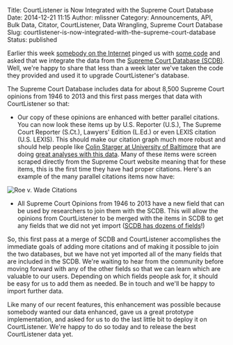 Title: CourtListener is Now Integrated with the Supreme Court Database
Date: 2014-12-21 11:15
Author: mlissner
Category: Announcements, API, Bulk Data, Citator, CourtListener, Data Wrangling, Supreme Court Database
Slug: courtlistener-is-now-integrated-with-the-supreme-court-database
Status: published

Earlier this week [somebody on the
Internet](https://github.com/ariddell "https://xkcd.com/386/") pinged us
with [some
code](https://github.com/freelawproject/courtlistener/issues/319) and
asked that we integrate the data from the [Supreme Court Database
(SCDB)](http://scdb.wustl.edu/about.php). Well, we're happy to share
that less than a week later we've taken the code they provided and used
it to upgrade CourtListener's database.

The Supreme Court Database includes data for about 8,500 Supreme Court
opinions from 1946 to 2013 and this first pass merges that data with
CourtListener so that:

-   Our copy of these opinions are enhanced with better parallel
    citations. You can now look these items up by U.S. Reporter (U.S.),
    The Supreme Court Reporter (S.Ct.), Lawyers' Edition (L.Ed.) or even
    LEXIS citation (U.S. LEXIS). This should make our citation graph
    much more robust and should help people like [Colin Starger at
    University of
    Baltimore](http://law.ubalt.edu/faculty/profiles/starger.cfm) that
    are doing [great analyses with this
    data](http://law.ubalt.edu/faculty/scotus-mapping/index.cfm). Many
    of these items were screen scraped directly from the Supreme Court
    website meaning that for these items, this is the first time they
    have had proper citations. Here's an example of the many parallel
    citations items now have:

![Roe v. Wade
Citations](http://freelawproject.org/wp-content/uploads/2014/12/Screenshot-from-2014-12-21-103557.png)

-   All Supreme Court Opinions from 1946 to 2013 have a new field that
    can be used by researchers to join them with the SCDB. This will
    allow the opinions from CourtListener to be merged with the items in
    SCDB to get any fields that we did not yet import ([SCDB has dozens
    of fields](http://scdb.wustl.edu/documentation.php)!)

So, this first pass at a merge of SCDB and CourtListener accomplishes
the immediate goals of adding more citations and of making it possible
to join the two databases, but we have not yet imported all of the many
fields that are included in the SCDB. We're waiting to hear from the
community before moving forward with any of the other fields so that we
can learn which are valuable to our users. Depending on which fields
people ask for, it should be easy for us to add them as needed. Be in
touch and we'll be happy to import further data.

Like many of our recent features, this enhancement was possible because
somebody wanted our data enhanced, gave us a great prototype
implementation, and asked for us to do the last little bit to deploy it
on CourtListener. We're happy to do so today and to release the best
CourtListener data yet.


